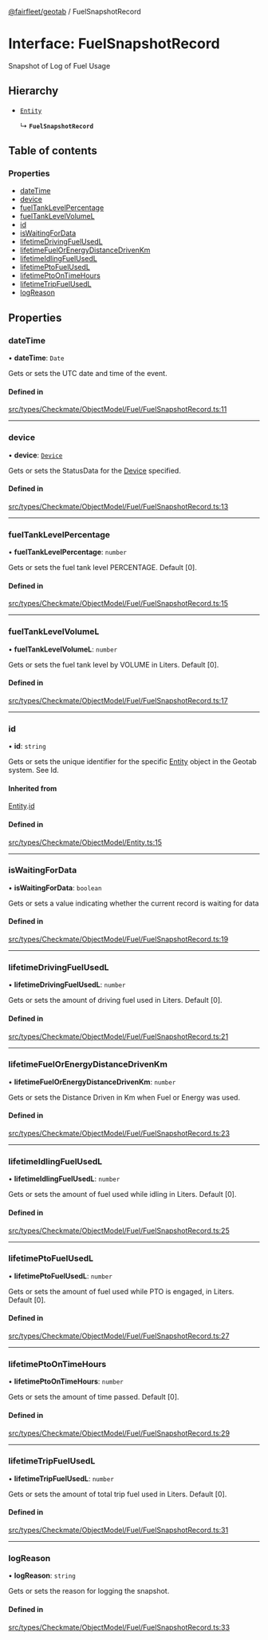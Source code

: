 [@fairfleet/geotab](../README.md) / FuelSnapshotRecord

# Interface: FuelSnapshotRecord

Snapshot of Log of Fuel Usage

## Hierarchy

- [`Entity`](Entity.md)

  ↳ **`FuelSnapshotRecord`**

## Table of contents

### Properties

- [dateTime](FuelSnapshotRecord.md#datetime)
- [device](FuelSnapshotRecord.md#device)
- [fuelTankLevelPercentage](FuelSnapshotRecord.md#fueltanklevelpercentage)
- [fuelTankLevelVolumeL](FuelSnapshotRecord.md#fueltanklevelvolumel)
- [id](FuelSnapshotRecord.md#id)
- [isWaitingForData](FuelSnapshotRecord.md#iswaitingfordata)
- [lifetimeDrivingFuelUsedL](FuelSnapshotRecord.md#lifetimedrivingfuelusedl)
- [lifetimeFuelOrEnergyDistanceDrivenKm](FuelSnapshotRecord.md#lifetimefuelorenergydistancedrivenkm)
- [lifetimeIdlingFuelUsedL](FuelSnapshotRecord.md#lifetimeidlingfuelusedl)
- [lifetimePtoFuelUsedL](FuelSnapshotRecord.md#lifetimeptofuelusedl)
- [lifetimePtoOnTimeHours](FuelSnapshotRecord.md#lifetimeptoontimehours)
- [lifetimeTripFuelUsedL](FuelSnapshotRecord.md#lifetimetripfuelusedl)
- [logReason](FuelSnapshotRecord.md#logreason)

## Properties

### dateTime

• **dateTime**: `Date`

Gets or sets the UTC date and time of the event.

#### Defined in

[src/types/Checkmate/ObjectModel/Fuel/FuelSnapshotRecord.ts:11](https://github.com/fairfleet/geotab/blob/d57d931/src/types/Checkmate/ObjectModel/Fuel/FuelSnapshotRecord.ts#L11)

___

### device

• **device**: [`Device`](Device.md)

Gets or sets the StatusData for the [Device](Device.md) specified.

#### Defined in

[src/types/Checkmate/ObjectModel/Fuel/FuelSnapshotRecord.ts:13](https://github.com/fairfleet/geotab/blob/d57d931/src/types/Checkmate/ObjectModel/Fuel/FuelSnapshotRecord.ts#L13)

___

### fuelTankLevelPercentage

• **fuelTankLevelPercentage**: `number`

Gets or sets the fuel tank level PERCENTAGE. Default [0].

#### Defined in

[src/types/Checkmate/ObjectModel/Fuel/FuelSnapshotRecord.ts:15](https://github.com/fairfleet/geotab/blob/d57d931/src/types/Checkmate/ObjectModel/Fuel/FuelSnapshotRecord.ts#L15)

___

### fuelTankLevelVolumeL

• **fuelTankLevelVolumeL**: `number`

Gets or sets the fuel tank level by VOLUME in Liters. Default [0].

#### Defined in

[src/types/Checkmate/ObjectModel/Fuel/FuelSnapshotRecord.ts:17](https://github.com/fairfleet/geotab/blob/d57d931/src/types/Checkmate/ObjectModel/Fuel/FuelSnapshotRecord.ts#L17)

___

### id

• **id**: `string`

Gets or sets the unique identifier for the specific [Entity](Entity.md) object in the Geotab system. See Id.

#### Inherited from

[Entity](Entity.md).[id](Entity.md#id)

#### Defined in

[src/types/Checkmate/ObjectModel/Entity.ts:15](https://github.com/fairfleet/geotab/blob/d57d931/src/types/Checkmate/ObjectModel/Entity.ts#L15)

___

### isWaitingForData

• **isWaitingForData**: `boolean`

Gets or sets a value indicating whether the current record is waiting for data

#### Defined in

[src/types/Checkmate/ObjectModel/Fuel/FuelSnapshotRecord.ts:19](https://github.com/fairfleet/geotab/blob/d57d931/src/types/Checkmate/ObjectModel/Fuel/FuelSnapshotRecord.ts#L19)

___

### lifetimeDrivingFuelUsedL

• **lifetimeDrivingFuelUsedL**: `number`

Gets or sets the amount of driving fuel used in Liters. Default [0].

#### Defined in

[src/types/Checkmate/ObjectModel/Fuel/FuelSnapshotRecord.ts:21](https://github.com/fairfleet/geotab/blob/d57d931/src/types/Checkmate/ObjectModel/Fuel/FuelSnapshotRecord.ts#L21)

___

### lifetimeFuelOrEnergyDistanceDrivenKm

• **lifetimeFuelOrEnergyDistanceDrivenKm**: `number`

Gets or sets the Distance Driven in Km when Fuel or Energy was used.

#### Defined in

[src/types/Checkmate/ObjectModel/Fuel/FuelSnapshotRecord.ts:23](https://github.com/fairfleet/geotab/blob/d57d931/src/types/Checkmate/ObjectModel/Fuel/FuelSnapshotRecord.ts#L23)

___

### lifetimeIdlingFuelUsedL

• **lifetimeIdlingFuelUsedL**: `number`

Gets or sets the amount of fuel used while idling in Liters. Default [0].

#### Defined in

[src/types/Checkmate/ObjectModel/Fuel/FuelSnapshotRecord.ts:25](https://github.com/fairfleet/geotab/blob/d57d931/src/types/Checkmate/ObjectModel/Fuel/FuelSnapshotRecord.ts#L25)

___

### lifetimePtoFuelUsedL

• **lifetimePtoFuelUsedL**: `number`

Gets or sets the amount of fuel used while PTO is engaged, in Liters. Default [0].

#### Defined in

[src/types/Checkmate/ObjectModel/Fuel/FuelSnapshotRecord.ts:27](https://github.com/fairfleet/geotab/blob/d57d931/src/types/Checkmate/ObjectModel/Fuel/FuelSnapshotRecord.ts#L27)

___

### lifetimePtoOnTimeHours

• **lifetimePtoOnTimeHours**: `number`

Gets or sets the amount of time passed. Default [0].

#### Defined in

[src/types/Checkmate/ObjectModel/Fuel/FuelSnapshotRecord.ts:29](https://github.com/fairfleet/geotab/blob/d57d931/src/types/Checkmate/ObjectModel/Fuel/FuelSnapshotRecord.ts#L29)

___

### lifetimeTripFuelUsedL

• **lifetimeTripFuelUsedL**: `number`

Gets or sets the amount of total trip fuel used in Liters. Default [0].

#### Defined in

[src/types/Checkmate/ObjectModel/Fuel/FuelSnapshotRecord.ts:31](https://github.com/fairfleet/geotab/blob/d57d931/src/types/Checkmate/ObjectModel/Fuel/FuelSnapshotRecord.ts#L31)

___

### logReason

• **logReason**: `string`

Gets or sets the reason for logging the snapshot.

#### Defined in

[src/types/Checkmate/ObjectModel/Fuel/FuelSnapshotRecord.ts:33](https://github.com/fairfleet/geotab/blob/d57d931/src/types/Checkmate/ObjectModel/Fuel/FuelSnapshotRecord.ts#L33)
